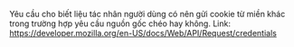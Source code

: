 Yêu cầu cho biết liệu tác nhân người dùng có nên gửi cookie từ miền khác trong trường hợp yêu cầu nguồn gốc chéo hay không.
Link:
https://developer.mozilla.org/en-US/docs/Web/API/Request/credentials
